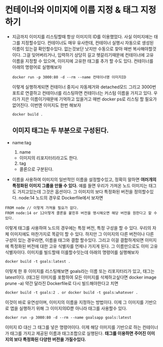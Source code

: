 # 컨테이너와 이미지에 이름 지정 & 태그 지정하기

- 지금까지 이미지를 리스팅할때 항상 이미지의 ID를 이용했었다. 사실 이미지에는 태그를 지정할수있다. 컨테이너도 매우 유사한데, 컨테이너 실행시 자동으로 생성된 이름이 있는걸 확인할수있다. 없는것보단 낫지만 수동으로 찾아 매번 복사해야할것이다.
  그걸 잊어버리거나, 입력하기 상당히 길고 헷갈리기때문에 컨테이너에 고유 이름을 지정할 수 있으며, 이미지에 고유한 태그를 추가 할 수도 있다. 컨테이너를 아래의 명령어로 실행해보자

  ```
  docker run -p 3000:80 -d --rm --name 컨테이너명 이미지ID
  ```

  이렇게 실행하게되면 컨테이너 중지시 자동제거와 detached모드 그리고 3000번 포트로 연결하고 컨테이너를 리스팅하면 컨테이너는 커스텀 이름을 가지고 있다. 우리가 지은 이름이기때문에 기억하고 있을거고 매번 docker ps로 리스팅 할 필요가 없어진다.
  이번엔 이미지도 한번 해보자

  ```
  docker build .
  ```

  ## 이미지 태그는 두 부분으로 구성된다.

- name:tag

  1. name

  - 이미지의 리포지터리라고도 한다.

  2. tag

  - 콜론으로 구분된다.

- 이름을 사용하여 이미지의 일반적인 이름을 설정할수있고, 정확히 말하면 **여러개의 특정화된 이미지 그룹을 만들 수 있다.** 예를 들면 우리가 가져온 노드 이미지는 태그도 가지고있는데 그것은 옵션이다. 그 이미지의 보다 특정화된 버전을 정의할수있다.
  node:14 노드의 경우로 Dockerfile에서 보자면

```
FROM node // 이렇게 가져올 필요가 없다.
FROM node:14 or 12이렇게 콜론을 붙힌후 버전을 명시해오면 해당 버전을 원한다고 할 수 있다.
```

이렇게 태그를 사용하여 노드의 경우에는 특정 버전, 특정 구성을 할 수 있다. 우리의 자체 이미지에도 마찬가지로 똑같이 할 수 있다. 하지만 그 이미지의 다른 버전이나 다른 구성이 있는 경우라면, 이름을 태그와 결합 할수있다. 그리고 이걸 결합하게되면 이미지에 특정화된 버전에 대한 고유 식별자를 언제나 가지게 된다. 그 이름만으로도 이미 고유 식별자이다. 이미지를 빌드할때 이를할수잇는데 아래의 명령어를 실행해보자

```
docker build -t goals:latest .
```

이렇게 한 후 이미지를 리스팅해보면 goals라는 이름 또는 리포지터리가 있고, 태그는 latest이다. (태그된 이미지를 포함하여 모든 이미지를 삭제하고싶다면 docker image prune -a) 약간 달라진 Dockerfile로 다시 빌드해야한다고 치면

```
docker build -t goals:2 . or docker build -t goals:whatever .
```

이것이 바로 유연성이며, 이미지의 이름을 지정하는 방법이다. 이제 그 이미지를 기반으로 앱을 실행하기 위해 그 이미지의ID뿐 아니라 태그를 사용할수 있다.

```
docker run -p 3000:80 -d --rm --name goalsapp goals:latest
```

이미지 ID 대신 그 태그를 넣은 명령어이다. 이제 해당 이미지를 기반으로 하는 컨테이너가 태그를 가지고 제공된 이름과 태그조합으로 실행된다.
**태그를 이용하면 주어진 이미지의 보다 특정화된 다양한 버전을 가질수있다.**

